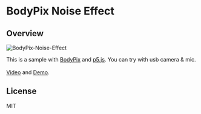 # BodyPix Noise Effect
## Overview
![BodyPix-Noise-Effect](https://user-images.githubusercontent.com/9309605/136090087-106170db-060b-4667-be5b-7035e23859a2.png)

This is a sample with [BodyPix](https://developers-jp.googleblog.com/2019/04/bodypix-tensorflowjs.html) and [p5.js](https://p5js.org). You can try with usb camera & mic.
<br><br>
[Video](https://youtu.be/-0aVCQBnvcE) and [Demo](https://followthedarkside.github.io/bodypix-noise-effect/).

## License
MIT